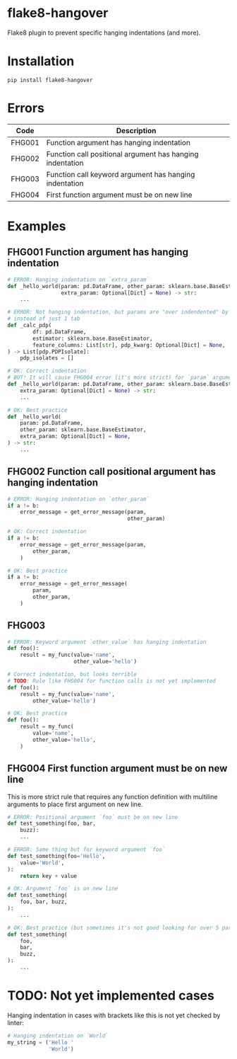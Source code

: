 # flake8-hangover
Flake8 plugin to prevent specific hanging indentations (and more).

# Installation

```
pip install flake8-hangover
```

# Errors

| Code   | Description                                               |
|--------|-----------------------------------------------------------|
| FHG001 | Function argument has hanging indentation                 |
| FHG002 | Function call positional argument has hanging indentation |
| FHG003 | Function call keyword argument has hanging indentation    |
| FHG004 | First function argument must be on new line               |

# Examples

## FHG001 Function argument has hanging indentation

```python
# ERROR: Hanging indentation on `extra_param`
def _hello_world(param: pd.DataFrame, other_param: sklearn.base.BaseEstimator,
                 extra_param: Optional[Dict] = None) -> str:
    ...

# ERROR: Not hanging indentation, but params are "over indendented" by 2 tabs
# instead of just 1 tab
def _calc_pdp(
        df: pd.DataFrame,
        estimator: sklearn.base.BaseEstimator,
        feature_columns: List[str], pdp_kwarg: Optional[Dict] = None,
) -> List[pdp.PDPIsolate]:
    pdp_isolates = []

# OK: Correct indentation
# BUT! It will cause FHG004 error (it's more strict) for `param` argument
def _hello_world(param: pd.DataFrame, other_param: sklearn.base.BaseEstimator,
    extra_param: Optional[Dict] = None) -> str:
    ...

# OK: Best practice
def _hello_world(
    param: pd.DataFrame,
    other_param: sklearn.base.BaseEstimator,
    extra_param: Optional[Dict] = None,
) -> str:
    ...
```

## FHG002 Function call positional argument has hanging indentation

```python
# ERROR: Hanging indentation on `other_param`
if a != b:
    error_message = get_error_message(param,
                                      other_param)

# OK: Correct indentation
if a != b:
    error_message = get_error_message(param,
        other_param,
    )

# OK: Best practice
if a != b:
    error_message = get_error_message(
        param,
        other_param,
    )
```

## FHG003

```python
# ERROR: Keyword argument `other_value` has hanging indentation
def foo():
    result = my_func(value='name',
                     other_value='hello')

# Correct indentation, but looks terrible
# TODO: Rule like FHG004 for function calls is not yet implemented
def foo():
    result = my_func(value='name',
        other_value='hello')

# OK: Best practice
def foo():
    result = my_func(
        value='name',
        other_value='hello',
    )
```

## FHG004 First function argument must be on new line

This is more strict rule that requires any function definition with multiline arguments to
place first argument on new line.

```python
# ERROR: Positional argument `foo` must be on new line
def test_something(foo, bar,
    buzz):
    ...

# ERROR: Same thing but for keyword argument `foo`
def test_something(foo='Hello',
    value='World',
):
    return key + value

# OK: Argument `foo` is on new line
def test_something(
    foo, bar, buzz,
):
    ...

# OK: Best practice (but sometimes it's not good looking for over 5 params, for example)
def test_something(
    foo,
    bar,
    buzz,
):
    ...
```

# TODO: Not yet implemented cases

Hanging indentation in cases with brackets like this is not yet checked by linter:
```python
# Hanging indentation on `World`
my_string = ('Hello '
             'World')
```
